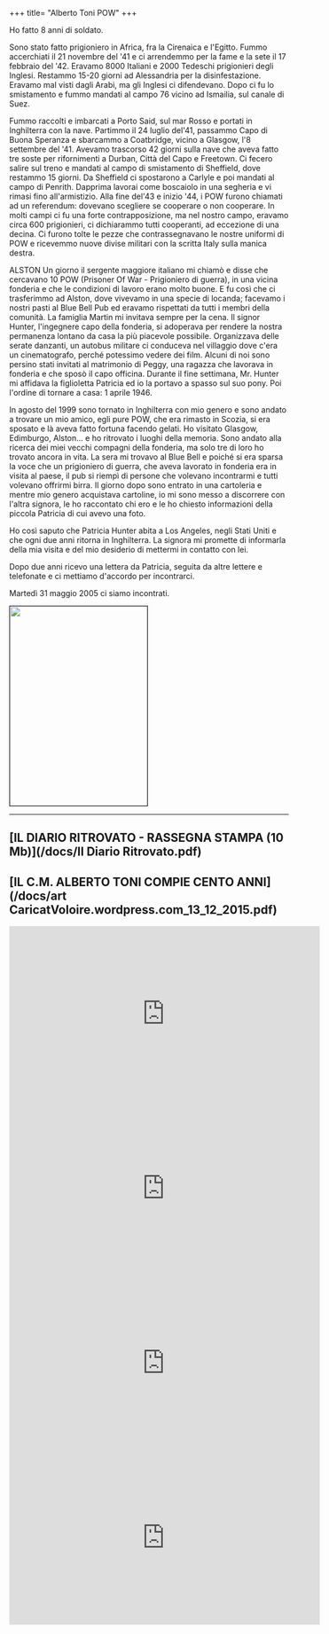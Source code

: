 +++
title= "Alberto Toni POW"
+++

Ho fatto 8 anni di soldato. 

 Sono stato fatto prigioniero in Africa, fra la Cirenaica e l'Egitto. Fummo accerchiati il 21 novembre del '41 e ci arrendemmo per la fame e la sete il 17 febbraio del '42. Eravamo 8000 Italiani e 2000 Tedeschi prigionieri degli Inglesi. Restammo 15-20 giorni ad Alessandria per la disinfestazione. Eravamo mal visti dagli Arabi, ma gli Inglesi ci difendevano. Dopo ci fu lo smistamento e fummo mandati al campo 76 vicino ad Ismailia, sul canale di Suez. 

 Fummo raccolti e imbarcati a Porto Said, sul mar Rosso e portati in Inghilterra con la nave. Partimmo il 24 luglio del'41, passammo Capo di Buona Speranza e sbarcammo a Coatbridge, vicino a Glasgow, l'8 settembre del '41. Avevamo trascorso 42 giorni sulla nave che aveva fatto tre soste per rifornimenti a Durban, Città del Capo e Freetown. Ci fecero salire sul treno e mandati al campo di smistamento di Sheffield, dove restammo 15 giorni. Da Sheffield ci spostarono a Carlyle e poi mandati al campo di Penrith. Dapprima lavorai come boscaiolo in una segheria e vi rimasi fino all'armistizio. Alla fine del'43 e inizio '44, i POW furono chiamati ad un referendum: dovevano scegliere se cooperare o non cooperare. In molti campi ci fu una forte contrapposizione, ma nel nostro campo, eravamo circa 600 prigionieri, ci dichiarammo tutti cooperanti, ad eccezione di una decina. Ci furono tolte le pezze che contrassegnavano le nostre uniformi di POW e ricevemmo nuove divise militari con la scritta Italy sulla manica destra. 


ALSTON
 Un giorno il sergente maggiore italiano mi chiamò e disse che cercavano 10 POW (Prisoner Of War - Prigioniero di guerra), in una vicina fonderia e che le condizioni di lavoro erano molto buone. E fu così che ci trasferimmo ad Alston, dove vivevamo in una specie di locanda; facevamo i nostri pasti al Blue Bell Pub ed eravamo rispettati da tutti i membri della comunità. La famiglia Martin mi invitava sempre per la cena. Il signor Hunter, l'ingegnere capo della fonderia, si adoperava per rendere la nostra permanenza lontano da casa la più piacevole possibile. Organizzava delle serate danzanti, un autobus militare ci conduceva nel villaggio dove c'era un cinematografo, perché potessimo vedere dei film. Alcuni di noi sono persino stati invitati al matrimonio di Peggy, una ragazza che lavorava in fonderia e che sposò il capo officina.
 Durante il fine settimana, Mr. Hunter mi affidava la figlioletta Patricia ed io la portavo a spasso sul suo pony. Poi l'ordine di tornare a casa: 1 aprile 1946. 

 In agosto del 1999 sono tornato in Inghilterra con mio genero e sono andato a trovare un mio amico, egli pure POW, che era rimasto in Scozia, si era sposato e là aveva fatto fortuna facendo gelati.
 Ho visitato Glasgow, Edimburgo, Alston... e ho ritrovato i luoghi della memoria. Sono andato alla ricerca dei miei vecchi compagni della fonderia, ma solo tre di loro ho trovato ancora in vita.
 La sera mi trovavo al Blue Bell e poiché si era sparsa la voce che un prigioniero di guerra, che aveva lavorato in fonderia era in visita al paese, il pub si riempì di persone che volevano incontrarmi e tutti volevano offrirmi birra.
 Il giorno dopo sono entrato in una cartoleria e mentre mio genero acquistava cartoline, io mi sono messo a discorrere con l'altra signora, le ho raccontato chi ero e le ho chiesto informazioni della piccola Patricia di cui avevo una foto. 

 Ho così saputo che Patricia Hunter abita a Los Angeles, negli Stati Uniti e che ogni due anni ritorna in Inghilterra. La signora mi promette di informarla della mia visita e del mio desiderio di mettermi in contatto con lei. 

 Dopo due anni ricevo una lettera da Patricia, seguita da altre lettere e telefonate e ci mettiamo d'accordo per incontrarci.

Martedì 31 maggio 2005 ci siamo incontrati.

<a href="/images/files/Alberto Toni.jpg"><img src="/images/files/Alberto Toni.jpg" border="1" bordercolor="black" width="248" height="360"></a>
___
## [IL DIARIO RITROVATO - RASSEGNA STAMPA (10 Mb)](/docs/Il Diario Ritrovato.pdf)

## [IL C.M. ALBERTO TONI COMPIE CENTO ANNI](/docs/art CaricatVoloire.wordpress.com_13_12_2015.pdf)

<iframe width="560" height="315" src="http://www.youtube.com/embed/AbRxQQ98xe4" frameborder="0" allowfullscreen></iframe>

<iframe width="560" height="315" src="http://www.youtube.com/embed/e0GL4yyNNc0" frameborder="0" allowfullscreen></iframe>

<iframe width="560" height="315" src="http://www.youtube.com/embed/0ZLNgB7Wvew" frameborder="0" allowfullscreen></iframe>

<iframe width="560" height="315" src="https://www.youtube.com/embed/yVg2Lxh8fbI" frameborder="0" allowfullscreen></iframe></td>


